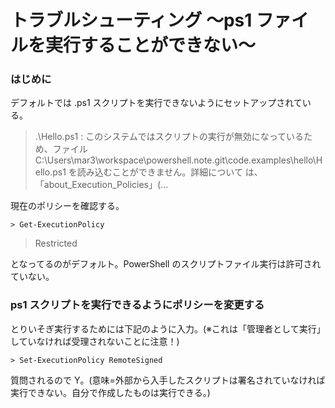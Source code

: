 # トラブルシューティング ～ps1 ファイルを実行することができない～

### はじめに

デフォルトでは .ps1 スクリプトを実行できないようにセットアップされている。

>.\Hello.ps1 : このシステムではスクリプトの実行が無効になっているため、ファイル
> C:\Users\mar3\workspace\powershell.note.git\code.examples\hello\Hello.ps1 を読み込むことができません。詳細について
> は、「about_Execution_Policies」(...

現在のポリシーを確認する。

```
> Get-ExecutionPolicy
```

> Restricted

となってるのがデフォルト。PowerShell のスクリプトファイル実行は許可されていない。

### ps1 スクリプトを実行できるようにポリシーを変更する

とりいそぎ実行するためには下記のように入力。(※これは「管理者として実行」していなければ受理されないことに注意！)

```
> Set-ExecutionPolicy RemoteSigned
```

質問されるので Y。(意味=外部から入手したスクリプトは署名されていなければ実行できない。自分で作成したものは実行できる。)
